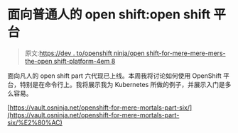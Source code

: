 # 面向普通人的 open shift:open shift 平台

> 原文:[https://dev . to/openshift ninja/open shift-for-mere-mere-mers-the-open shift-platform-4em 8](https://dev.to/openshiftninja/openshift-for-mere-mortals-the-openshift-platform-4em8)

面向凡人的 open shift ‪part 六代现已上线。本周我将讨论如何使用 OpenShift 平台，特别是在命令行上。我将展示我为 Kubernetes 所做的例子，并展示入门是多么容易。‬

‪[https://vault.osninja.net/openshift-for-mere-mortals-part-six/‬](https://vault.osninja.net/openshift-for-mere-mortals-part-six/%E2%80%AC)